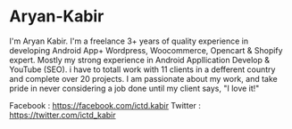 # Aryan-Kabir
I'm Aryan Kabir. I'm a freelance 3+ years of quality experience in developing Android App+ Wordpress, Woocommerce, Opencart & Shopify expert. Mostly my strong experience in Android Appllication Develop & YouTube (SEO). i have to totall work with 11 clients in a defferent country and complete over 20 projects. I am passionate about my work, and take pride in never considering a job done until my client says, "I love it!"

Facebook : https://facebook.com/ictd.kabir
Twitter  : https://twitter.com/ictd_kabir
